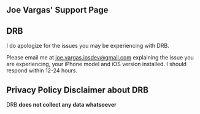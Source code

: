 ## Joe Vargas' Support Page

## DRB
I do apologize for the issues you may be experiencing with DRB.

Please email me at <joe.vargas.iosdev@gmail.com> explaining the issue you are experiencing, your iPhone model and iOS version installed. I should respond within 12-24 hours. 

## Privacy Policy Disclaimer about DRB

DRB __does not collect any data whatsoever__
